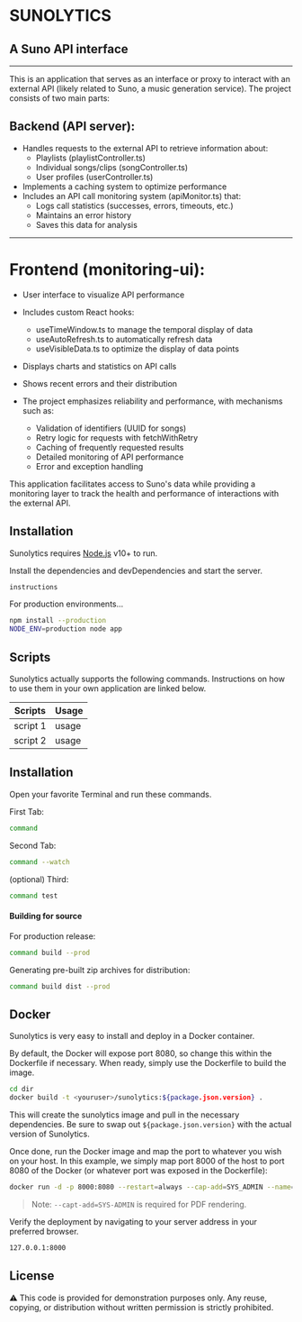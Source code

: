 # SUNOLYTICS
## A Suno API interface
---
This is an application that serves as an interface or proxy to interact with an external API (likely related to Suno, a music generation service). The project consists of two main parts:
## Backend (API server):
* Handles requests to the external API to retrieve information about:
    - Playlists (playlistController.ts)
    - Individual songs/clips (songController.ts)
    - User profiles (userController.ts)
* Implements a caching system to optimize performance
* Includes an API call monitoring system (apiMonitor.ts) that:
    - Logs call statistics (successes, errors, timeouts, etc.)
    - Maintains an error history
    - Saves this data for analysis
---
# Frontend (monitoring-ui):
* User interface to visualize API performance
* Includes custom React hooks:
    - useTimeWindow.ts to manage the temporal display of data
    - useAutoRefresh.ts to automatically refresh data
    - useVisibleData.ts to optimize the display of data points
* Displays charts and statistics on API calls
* Shows recent errors and their distribution

* The project emphasizes reliability and performance, with mechanisms such as:
    - Validation of identifiers (UUID for songs)
    - Retry logic for requests with fetchWithRetry
    - Caching of frequently requested results
    - Detailed monitoring of API performance
    - Error and exception handling

This application facilitates access to Suno's data while providing a monitoring layer to track the health and performance of interactions with the external API.



## Installation

Sunolytics requires [Node.js](https://nodejs.org/) v10+ to run.

Install the dependencies and devDependencies and start the server.

```sh
instructions
```

For production environments...

```sh
npm install --production
NODE_ENV=production node app
```

## Scripts

Sunolytics actually supports the following commands.
Instructions on how to use them in your own application are linked below.

| Scripts | Usage |
| ------ | ------ |
| script 1 | usage |
| script 2 | usage |

## Installation


Open your favorite Terminal and run these commands.

First Tab:

```sh
command
```

Second Tab:

```sh
command --watch
```

(optional) Third:

```sh
command test
```

#### Building for source

For production release:

```sh
command build --prod
```

Generating pre-built zip archives for distribution:

```sh
command build dist --prod
```

## Docker

Sunolytics is very easy to install and deploy in a Docker container.

By default, the Docker will expose port 8080, so change this within the
Dockerfile if necessary. When ready, simply use the Dockerfile to
build the image.

```sh
cd dir
docker build -t <youruser>/sunolytics:${package.json.version} .
```

This will create the sunolytics image and pull in the necessary dependencies.
Be sure to swap out `${package.json.version}` with the actual
version of Sunolytics.

Once done, run the Docker image and map the port to whatever you wish on
your host. In this example, we simply map port 8000 of the host to
port 8080 of the Docker (or whatever port was exposed in the Dockerfile):

```sh
docker run -d -p 8000:8080 --restart=always --cap-add=SYS_ADMIN --name=sunolytics <youruser>/sunolytics:${package.json.version}
```

> Note: `--capt-add=SYS-ADMIN` is required for PDF rendering.

Verify the deployment by navigating to your server address in
your preferred browser.

```sh
127.0.0.1:8000
```

## License
⚠️ This code is provided for demonstration purposes only. Any reuse, copying, or distribution without written permission is strictly prohibited.

[//]: # (These are reference links used in the body of this note and get stripped out when the markdown processor does its job. There is no need to format nicely because it shouldn't be seen.)

   [markdown-it]: <https://github.com/markdown-it/markdown-it>
   [node.js]: <http://nodejs.org>
   [express]: <http://expressjs.com>